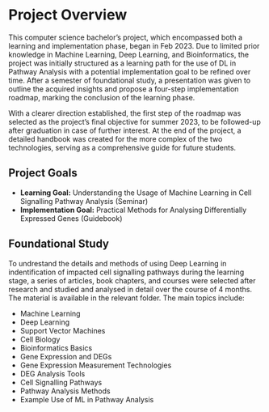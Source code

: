 # Project Overview

This computer science bachelor’s project, which encompassed both a learning and implementation phase, began in Feb 2023. Due to limited prior knowledge in Machine Learning, Deep Learning, and Bioinformatics, the project was initially structured as a learning path for the use of DL in Pathway Analysis with a potential implementation goal to be refined over time. After a semester of foundational study, a presentation was given to outline the acquired insights and propose a four-step implementation roadmap, marking the conclusion of the learning phase.

With a clearer direction established, the first step of the roadmap was selected as the project’s final objective for summer 2023, to be followed-up after graduation in case of further interest. At the end of the project, a detailed handbook was created for the more complex of the two technologies, serving as a comprehensive guide for future students.

## Project Goals

- **Learning Goal:** Understanding the Usage of Machine Learning in Cell Signalling Pathway Analysis (Seminar)
- **Implementation Goal:** Practical Methods for Analysing Differentially Expressed Genes (Guidebook)

## Foundational Study

To undrestand the details and methods of using Deep Learning in indentification of impacted cell signalling pathways during the learning stage, a series of articles, book chapters, and courses were selected after research and studied and analysed in detail over the course of 4 months. The material is available in the relevant folder. The main topics include:

- Machine Learning
- Deep Learning
- Support Vector Machines
- Cell Biology
- Bioinformatics Basics
- Gene Expression and DEGs
- Gene Expression Measurement Technologies
- DEG Analysis Tools
- Cell Signalling Pathways
- Pathway Analysis Methods
- Example Use of ML in Pathway Analysis
